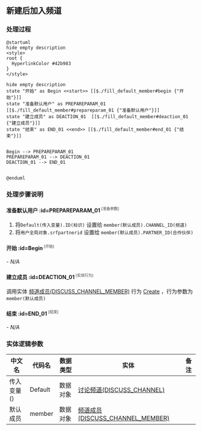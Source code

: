 ## 新建后加入频道 <!-- {docsify-ignore-all} -->

   

### 处理过程

```plantuml
@startuml
hide empty description
<style>
root {
  HyperlinkColor #42b983
}
</style>

hide empty description
state "开始" as Begin <<start>> [[$./fill_default_member#begin {"开始"}]]
state "准备默认用户" as PREPAREPARAM_01  [[$./fill_default_member#prepareparam_01 {"准备默认用户"}]]
state "建立成员" as DEACTION_01  [[$./fill_default_member#deaction_01 {"建立成员"}]]
state "结束" as END_01 <<end>> [[$./fill_default_member#end_01 {"结束"}]]


Begin --> PREPAREPARAM_01
PREPAREPARAM_01 --> DEACTION_01
DEACTION_01 --> END_01


@enduml
```


### 处理步骤说明

#### 准备默认用户 :id=PREPAREPARAM_01<sup class="footnote-symbol"> <font color=gray size=1>[准备参数]</font></sup>



1. 将`Default(传入变量).ID(标识)` 设置给  `member(默认成员).CHANNEL_ID(频道)`
2. 将`用户全局对象.srfpartnerid` 设置给  `member(默认成员).PARTNER_ID(合作伙伴)`

#### 开始 :id=Begin<sup class="footnote-symbol"> <font color=gray size=1>[开始]</font></sup>



*- N/A*
#### 建立成员 :id=DEACTION_01<sup class="footnote-symbol"> <font color=gray size=1>[实体行为]</font></sup>



调用实体 [频道成员(DISCUSS_CHANNEL_MEMBER)](module/discuss/discuss_channel_member.md) 行为 [Create](module/discuss/discuss_channel_member#行为) ，行为参数为`member(默认成员)`

#### 结束 :id=END_01<sup class="footnote-symbol"> <font color=gray size=1>[结束]</font></sup>



*- N/A*



### 实体逻辑参数

|    中文名   |    代码名    |  数据类型    |  实体   |备注 |
| --------| --------| -------- | -------- | --------   |
|传入变量(<i class="fa fa-check"/></i>)|Default|数据对象|[讨论频道(DISCUSS_CHANNEL)](module/discuss/discuss_channel.md)||
|默认成员|member|数据对象|[频道成员(DISCUSS_CHANNEL_MEMBER)](module/discuss/discuss_channel_member.md)||
